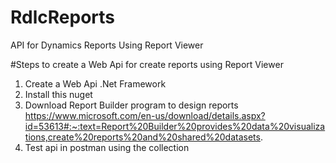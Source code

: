 # RdlcReports
API for Dynamics Reports Using Report Viewer

#Steps to create a Web Api for create reports using Report Viewer 
1. Create a Web Api .Net Framework
2. Install this nuget
3. Download Report Builder program to design reports https://www.microsoft.com/en-us/download/details.aspx?id=53613#:~:text=Report%20Builder%20provides%20data%20visualizations,create%20reports%20and%20shared%20datasets.
4. Test api in postman using the collection
